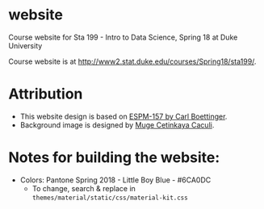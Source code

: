 # website
Course website for Sta 199 - Intro to Data Science, Spring 18 at Duke University

Course website is at http://www2.stat.duke.edu/courses/Spring18/sta199/.

# Attribution

- This website design is based on [ESPM-157 by Carl Boettinger](https://espm-157.carlboettiger.info/).
- Background image is designed by [Muge Cetinkaya Caculi](https://www.instagram.com/dotslinesandcolors/).

# Notes for building the website:

- Colors: Pantone Spring 2018 - Little Boy Blue - #6CA0DC
  - To change, search & replace in `themes/material/static/css/material-kit.css`
